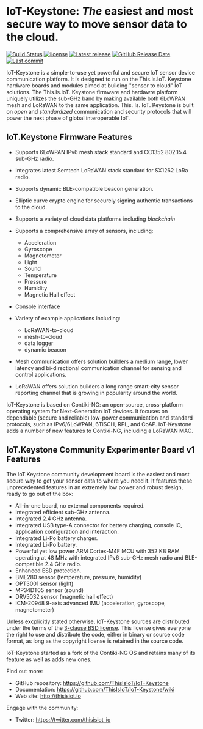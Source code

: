 # IoT-Keystone: _The_ easiest and most secure way to move sensor data to the cloud.

[![Build Status](https://travis-ci.org/contiki-ng/contiki-ng.svg?branch=master)](https://travis-ci.org/thisisiot/iot-keystone/branches)
[![license](https://img.shields.io/badge/license-3--clause%20bsd-brightgreen.svg)](https://github.com/thisisiot/iot-keystone/blob/master/LICENSE.md)
[![Latest release](https://img.shields.io/github/release/contiki-ng/contiki-ng.svg)](https://github.com/thisisiot/iot-keystone/releases/latest)
[![GitHub Release Date](https://img.shields.io/github/release-date/contiki-ng/contiki-ng.svg)](https://github.com/thisisiot/iot-keystone/releases/latest)
[![Last commit](https://img.shields.io/github/last-commit/contiki-ng/contiki-ng.svg)](https://github.com/thisisiot/iot-keystone/commit/HEAD)


IoT-Keystone is a simple-to-use yet powerful and secure IoT sensor device communication platform. It is designed to run on the This.Is.IoT. Keystone hardware boards and modules aimed at building "sensor to cloud" IoT solutions.  The This.Is.IoT. Keystone firmware and hardawre platform uniquely utilizes the sub-GHz band by making available both 6LoWPAN mesh and LoRaWAN to the same application.  This. Is. IoT. Keystone is built on *open* and *standardized* communication and security protocols that will power the next phase of global interoperable IoT.

## IoT.Keystone Firmware Features

* Supports 6LoWPAN IPv6 mesh stack standard and CC1352 802.15.4 sub-GHz radio.
* Integrates latest Semtech LoRaWAN stack standard for SX1262 LoRa radio.
* Supports dynamic BLE-compatible beacon generation.
* Elliptic curve crypto engine for securely signing authentic transactions to the cloud.
* Supports a variety of cloud data platforms including _blockchain_
* Supports a comprehensive array of sensors, including:
  * Acceleration
  * Gyroscope
  * Magnetometer
  * Light 
  * Sound 
  * Temperature
  * Pressure
  * Humidity
  * Magnetic Hall effect
* Console interface
* Variety of example applications including:
  * LoRaWAN-to-cloud
  * mesh-to-cloud
  * data logger
  * dynamic beacon
  

* Mesh communication offers solution builders a medium range, lower latency and bi-directional communication channel for sensing and control applications.

* LoRaWAN offers solution builders a long range smart-city sensor reporting channel that is growing in popularity around the world.

IoT-Keystone is based on Contiki-NG: an open-source, cross-platform operating system for Next-Generation IoT devices. It focuses on dependable (secure and reliable) low-power communication and standard protocols, such as IPv6/6LoWPAN, 6TiSCH, RPL, and CoAP.  IoT-Keystone adds a number of new features to Contiki-NG, including a LoRaWAN MAC.

## IoT.Keystone Community Experimenter Board v1 Features

The IoT.Keystone community development board is the easiest and most secure way to get your sensor data to where you need it.  It features these unprecedented features in an extremely low power and robust design, ready to go out of the box:

* All-in-one board, no external components required.
* Integrated efficient sub-GHz antenna.
* Integrated 2.4 GHz antenna.
* Integrated USB type-A connector for battery charging, console IO, application configuration and interaction.
* Integrated Li-Po battery charger.
* Integrated Li-Po battery.
* Powerful yet low power ARM Cortex-M4F MCU with 352 KB RAM operating at 48 MHz with integrated IPv6 sub-GHz mesh radio and BLE-compatible 2.4 GHz radio.
* Enhanced ESD protection.
* BME280 sensor (temperature, pressure, humidity)
* OPT3001 sensor (light)
* MP34DT05 sensor (sound)
* DRV5032 sensor (magnetic hall effect)
* ICM-20948 9-axis advanced IMU (acceleration, gyroscope, magnetometer)



Unless excplicitly stated otherwise, IoT-Keystone sources are distributed under
the terms of the [3-clause BSD license](LICENSE.md). This license gives
everyone the right to use and distribute the code, either in binary or
source code format, as long as the copyright license is retained in
the source code.

IoT-Keystone started as a fork of the Contiki-NG OS and retains many of its feature as well as adds new ones.

Find out more:

* GitHub repository: https://github.com/ThisIsIoT/IoT-Keystone
* Documentation: https://github.com/ThisIsIoT/IoT-Keystone/wiki
* Web site: http://thisisiot.io

Engage with the community:

* Twitter: https://twitter.com/thisisiot_io
